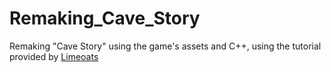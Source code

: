 # Remaking_Cave_Story

Remaking "Cave Story" using the game's assets and C++, using the tutorial provided by <a href="https://www.youtube.com/channel/UC1azHQrx_NgGnEv5KUZB2jA/videos" target="_blank">Limeoats</a>
